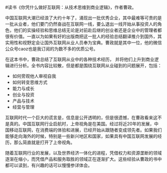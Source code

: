 \#读书《你凭什么做好互联网：从技术思维到商业逻辑》，作者曹政。

中国互联网大潮已经浪了大约十年了，涌现出一批优秀企业，其中最难等可贵的是一批从业者，他们要门仍然奋战在互联网一线，要么退出一线开始从事投资人的角色，他们的实操经验和思维总结无论是对前赴后继的创业者还是企业中的管理者都很有价值。一直以为如果有好的出版商把这一批人的经验总结翻译推介到国外，其实用性和视野定会让国外互联网从业人员奉为宝典。曹政就是其中一位，他的微信公众号caoz也是我订阅的为数不多的优质公号。

在这本书中，曹政总结了互联网从业中的各种技术经历， 并将他们上升到商业逻辑进行分析。全书内容比较散，但是都是围绕互联网从业碰到的问题展开，包括：

- 如何旁观他人审视自我
- 如何转变思维方式
- 能力与成长
- 创业与投资
- 产品与技术
- 经营与管理

互联网时代一个巨大的谎言是，信息是公开透明的，但是很遗憾，在曹政看来这不是真的。中国互联网行业启航时，上帝视角是在美国。经过将近20年的发展，中国移动互联网，在消费端的体验和进展，已经开始从跟随者变成领先者。如果我们能够走向海外的时候，特别是一些新兴地区和国家，如果具有中国互联网发展的经历，那么简直就是打开了上帝视角。

随着互联网行业的发展，以及世界经济一体化的进程，凭借权力和资源垄断的领域逐渐在缩小，而凭借产品和服务取胜的领域正在逐渐扩大。这些经验从曹政的书中都可以读到，有兴趣的话可以慢慢参详体会。